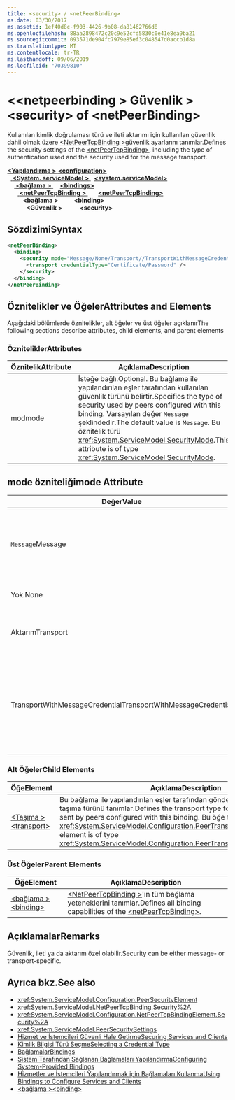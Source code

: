 ```yaml
---
title: <security> / <netPeerBinding>
ms.date: 03/30/2017
ms.assetid: 1ef40d8c-f903-4426-9b08-da81462766d8
ms.openlocfilehash: 88aa2898472c20c9e52cfd5830c0e41e8ea9ba21
ms.sourcegitcommit: 093571de904fc7979e85ef3c048547d0accb1d8a
ms.translationtype: MT
ms.contentlocale: tr-TR
ms.lasthandoff: 09/06/2019
ms.locfileid: "70399810"
---
```

# <a name="security-of-netpeerbinding"></a><span data-ttu-id="5ad52-102">\<\<netpeerbinding > Güvenlik ></span><span class="sxs-lookup"><span data-stu-id="5ad52-102">\<security> of \<netPeerBinding></span></span>
<span data-ttu-id="5ad52-103">Kullanılan kimlik doğrulaması türü ve ileti aktarımı için kullanılan güvenlik dahil olmak üzere [ \<NetPeerTcpBinding >](netpeertcpbinding.md)güvenlik ayarlarını tanımlar.</span><span class="sxs-lookup"><span data-stu-id="5ad52-103">Defines the security settings of the [\<netPeerTcpBinding>](netpeertcpbinding.md), including the type of authentication used and the security used for the message transport.</span></span>  
  
<span data-ttu-id="5ad52-104">[ **\<Yapılandırma >** ](../configuration-element.md)</span><span class="sxs-lookup"><span data-stu-id="5ad52-104">[**\<configuration>**](../configuration-element.md)</span></span>\
<span data-ttu-id="5ad52-105">&nbsp;&nbsp;[ **\<System. serviceModel >** ](system-servicemodel.md)</span><span class="sxs-lookup"><span data-stu-id="5ad52-105">&nbsp;&nbsp;[**\<system.serviceModel>**](system-servicemodel.md)</span></span>\
<span data-ttu-id="5ad52-106">&nbsp;&nbsp;&nbsp;&nbsp;[ **\<bağlama >** ](bindings.md)</span><span class="sxs-lookup"><span data-stu-id="5ad52-106">&nbsp;&nbsp;&nbsp;&nbsp;[**\<bindings>**](bindings.md)</span></span>\
<span data-ttu-id="5ad52-107">&nbsp;&nbsp;&nbsp;&nbsp;&nbsp;&nbsp;[ **\<netPeerTcpBinding >** ](netpeertcpbinding.md)</span><span class="sxs-lookup"><span data-stu-id="5ad52-107">&nbsp;&nbsp;&nbsp;&nbsp;&nbsp;&nbsp;[**\<netPeerTcpBinding>**](netpeertcpbinding.md)</span></span>\
<span data-ttu-id="5ad52-108">&nbsp;&nbsp;&nbsp;&nbsp;&nbsp;&nbsp;&nbsp;&nbsp; **\<bağlama >** </span><span class="sxs-lookup"><span data-stu-id="5ad52-108">&nbsp;&nbsp;&nbsp;&nbsp;&nbsp;&nbsp;&nbsp;&nbsp;**\<binding>**</span></span>\
<span data-ttu-id="5ad52-109">&nbsp;&nbsp;&nbsp;&nbsp;&nbsp;&nbsp;&nbsp;&nbsp;&nbsp;&nbsp; **\<Güvenlik >**</span><span class="sxs-lookup"><span data-stu-id="5ad52-109">&nbsp;&nbsp;&nbsp;&nbsp;&nbsp;&nbsp;&nbsp;&nbsp;&nbsp;&nbsp;**\<security>**</span></span>  
  
## <a name="syntax"></a><span data-ttu-id="5ad52-110">Sözdizimi</span><span class="sxs-lookup"><span data-stu-id="5ad52-110">Syntax</span></span>  
  
```xml  
<netPeerBinding>
  <binding>
    <security mode="Message/None/Transport//TransportWithMessageCredential">
      <transport credentialType="Certificate/Password" />
    </security>
  </binding>
</netPeerBinding>
```  
  
## <a name="attributes-and-elements"></a><span data-ttu-id="5ad52-111">Öznitelikler ve Öğeler</span><span class="sxs-lookup"><span data-stu-id="5ad52-111">Attributes and Elements</span></span>  
 <span data-ttu-id="5ad52-112">Aşağıdaki bölümlerde öznitelikler, alt öğeler ve üst öğeler açıklanır</span><span class="sxs-lookup"><span data-stu-id="5ad52-112">The following sections describe attributes, child elements, and parent elements</span></span>  
  
### <a name="attributes"></a><span data-ttu-id="5ad52-113">Öznitelikler</span><span class="sxs-lookup"><span data-stu-id="5ad52-113">Attributes</span></span>  
  
|<span data-ttu-id="5ad52-114">Öznitelik</span><span class="sxs-lookup"><span data-stu-id="5ad52-114">Attribute</span></span>|<span data-ttu-id="5ad52-115">Açıklama</span><span class="sxs-lookup"><span data-stu-id="5ad52-115">Description</span></span>|  
|---------------|-----------------|  
|<span data-ttu-id="5ad52-116">mod</span><span class="sxs-lookup"><span data-stu-id="5ad52-116">mode</span></span>|<span data-ttu-id="5ad52-117">İsteğe bağlı.</span><span class="sxs-lookup"><span data-stu-id="5ad52-117">Optional.</span></span> <span data-ttu-id="5ad52-118">Bu bağlama ile yapılandırılan eşler tarafından kullanılan güvenlik türünü belirtir.</span><span class="sxs-lookup"><span data-stu-id="5ad52-118">Specifies the type of security used by peers configured with this binding.</span></span> <span data-ttu-id="5ad52-119">Varsayılan değer `Message` şeklindedir.</span><span class="sxs-lookup"><span data-stu-id="5ad52-119">The default value is `Message`.</span></span> <span data-ttu-id="5ad52-120">Bu öznitelik türü <xref:System.ServiceModel.SecurityMode>.</span><span class="sxs-lookup"><span data-stu-id="5ad52-120">This attribute is of type <xref:System.ServiceModel.SecurityMode>.</span></span>|  
  
## <a name="mode-attribute"></a><span data-ttu-id="5ad52-121">mode özniteliği</span><span class="sxs-lookup"><span data-stu-id="5ad52-121">mode Attribute</span></span>  
  
|<span data-ttu-id="5ad52-122">Değer</span><span class="sxs-lookup"><span data-stu-id="5ad52-122">Value</span></span>|<span data-ttu-id="5ad52-123">Açıklama</span><span class="sxs-lookup"><span data-stu-id="5ad52-123">Description</span></span>|  
|-----------|-----------------|  
|<span data-ttu-id="5ad52-124">`Message`</span><span class="sxs-lookup"><span data-stu-id="5ad52-124">Message</span></span>|<span data-ttu-id="5ad52-125">SOAP Güvenliği kimlik doğrulama, bütünlük ve gizlilik sağlar.</span><span class="sxs-lookup"><span data-stu-id="5ad52-125">SOAP security provides authentication, integrity and confidentiality.</span></span>|  
|<span data-ttu-id="5ad52-126">Yok.</span><span class="sxs-lookup"><span data-stu-id="5ad52-126">None</span></span>|<span data-ttu-id="5ad52-127">Güvenlik devre dışı bırakıldı.</span><span class="sxs-lookup"><span data-stu-id="5ad52-127">Security is disabled.</span></span>|  
|<span data-ttu-id="5ad52-128">Aktarım</span><span class="sxs-lookup"><span data-stu-id="5ad52-128">Transport</span></span>|<span data-ttu-id="5ad52-129">Güvenlik, HTTPS kullanılarak sağlanır.</span><span class="sxs-lookup"><span data-stu-id="5ad52-129">Security is provided using HTTPS.</span></span>|  
|<span data-ttu-id="5ad52-130">TransportWithMessageCredential</span><span class="sxs-lookup"><span data-stu-id="5ad52-130">TransportWithMessageCredential</span></span>|<span data-ttu-id="5ad52-131">HTTPS kimlik doğrulaması ve gizlilik sağlar.</span><span class="sxs-lookup"><span data-stu-id="5ad52-131">HTTPS provides authentication and confidentiality.</span></span> <span data-ttu-id="5ad52-132">SOAP iletileri zengin kimlik bilgisi türleri sağlar.</span><span class="sxs-lookup"><span data-stu-id="5ad52-132">SOAP messages provide rich credential types.</span></span>|  
  
### <a name="child-elements"></a><span data-ttu-id="5ad52-133">Alt Öğeler</span><span class="sxs-lookup"><span data-stu-id="5ad52-133">Child Elements</span></span>  
  
|<span data-ttu-id="5ad52-134">Öğe</span><span class="sxs-lookup"><span data-stu-id="5ad52-134">Element</span></span>|<span data-ttu-id="5ad52-135">Açıklama</span><span class="sxs-lookup"><span data-stu-id="5ad52-135">Description</span></span>|  
|-------------|-----------------|  
|[<span data-ttu-id="5ad52-136">\<Taşıma ></span><span class="sxs-lookup"><span data-stu-id="5ad52-136">\<transport></span></span>](transport-of-netpeertcpbinding.md)|<span data-ttu-id="5ad52-137">Bu bağlama ile yapılandırılan eşler tarafından gönderilen güvenli iletiler için taşıma türünü tanımlar.</span><span class="sxs-lookup"><span data-stu-id="5ad52-137">Defines the transport type for secured messages sent by peers configured with this binding.</span></span> <span data-ttu-id="5ad52-138">Bu öğe türündedir <xref:System.ServiceModel.Configuration.PeerTransportSecurityElement>.</span><span class="sxs-lookup"><span data-stu-id="5ad52-138">This element is of type <xref:System.ServiceModel.Configuration.PeerTransportSecurityElement>.</span></span>|  
  
### <a name="parent-elements"></a><span data-ttu-id="5ad52-139">Üst Öğeler</span><span class="sxs-lookup"><span data-stu-id="5ad52-139">Parent Elements</span></span>  
  
|<span data-ttu-id="5ad52-140">Öğe</span><span class="sxs-lookup"><span data-stu-id="5ad52-140">Element</span></span>|<span data-ttu-id="5ad52-141">Açıklama</span><span class="sxs-lookup"><span data-stu-id="5ad52-141">Description</span></span>|  
|-------------|-----------------|  
|[<span data-ttu-id="5ad52-142">\<bağlama ></span><span class="sxs-lookup"><span data-stu-id="5ad52-142">\<binding></span></span>](../../../misc/binding.md)|<span data-ttu-id="5ad52-143">[ \<NetPeerTcpBinding >](netpeertcpbinding.md)'ın tüm bağlama yeteneklerini tanımlar.</span><span class="sxs-lookup"><span data-stu-id="5ad52-143">Defines all binding capabilities of the [\<netPeerTcpBinding>](netpeertcpbinding.md).</span></span>|  
  
## <a name="remarks"></a><span data-ttu-id="5ad52-144">Açıklamalar</span><span class="sxs-lookup"><span data-stu-id="5ad52-144">Remarks</span></span>  
 <span data-ttu-id="5ad52-145">Güvenlik, ileti ya da aktarım özel olabilir.</span><span class="sxs-lookup"><span data-stu-id="5ad52-145">Security can be either message- or transport-specific.</span></span>  
  
## <a name="see-also"></a><span data-ttu-id="5ad52-146">Ayrıca bkz.</span><span class="sxs-lookup"><span data-stu-id="5ad52-146">See also</span></span>

- <xref:System.ServiceModel.Configuration.PeerSecurityElement>
- <xref:System.ServiceModel.NetPeerTcpBinding.Security%2A>
- <xref:System.ServiceModel.Configuration.NetPeerTcpBindingElement.Security%2A>
- <xref:System.ServiceModel.PeerSecuritySettings>
- [<span data-ttu-id="5ad52-147">Hizmet ve İstemcileri Güvenli Hale Getirme</span><span class="sxs-lookup"><span data-stu-id="5ad52-147">Securing Services and Clients</span></span>](../../../wcf/feature-details/securing-services-and-clients.md)
- [<span data-ttu-id="5ad52-148">Kimlik Bilgisi Türü Seçme</span><span class="sxs-lookup"><span data-stu-id="5ad52-148">Selecting a Credential Type</span></span>](../../../wcf/feature-details/selecting-a-credential-type.md)
- [<span data-ttu-id="5ad52-149">Bağlamalar</span><span class="sxs-lookup"><span data-stu-id="5ad52-149">Bindings</span></span>](../../../wcf/bindings.md)
- [<span data-ttu-id="5ad52-150">Sistem Tarafından Sağlanan Bağlamaları Yapılandırma</span><span class="sxs-lookup"><span data-stu-id="5ad52-150">Configuring System-Provided Bindings</span></span>](../../../wcf/feature-details/configuring-system-provided-bindings.md)
- [<span data-ttu-id="5ad52-151">Hizmetler ve İstemcileri Yapılandırmak için Bağlamaları Kullanma</span><span class="sxs-lookup"><span data-stu-id="5ad52-151">Using Bindings to Configure Services and Clients</span></span>](../../../wcf/using-bindings-to-configure-services-and-clients.md)
- [<span data-ttu-id="5ad52-152">\<bağlama ></span><span class="sxs-lookup"><span data-stu-id="5ad52-152">\<binding></span></span>](../../../misc/binding.md)
